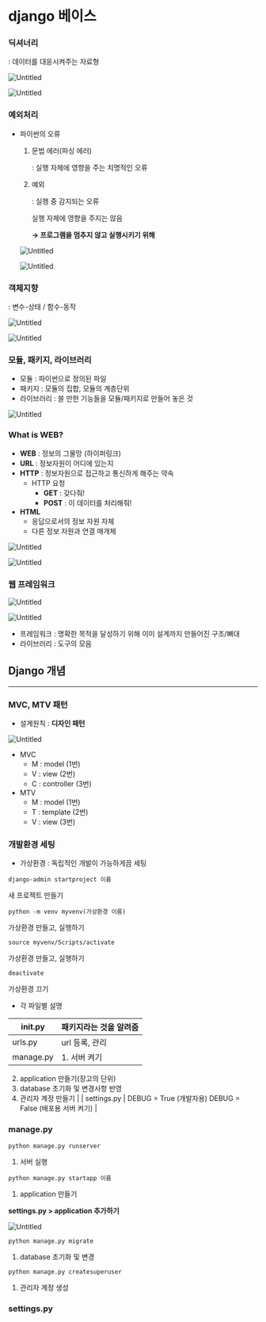 # django 베이스

### 딕셔너리

: 데이터를 대응시켜주는 자료형

![Untitled](django%20%E1%84%87%E1%85%A6%E1%84%8B%20fa8ac/Untitled.png)

![Untitled](django%20%E1%84%87%E1%85%A6%E1%84%8B%20fa8ac/Untitled%201.png)

### 예외처리

- 파이썬의 오류
    1. 문법 에러(파싱 에러)
        
        : 실행 자체에 영향을 주는 치명적인 오류
        
    2. 예외
        
        : 실행 중 감지되는 오류
        
          실행 자체에 영향을 주지는 않음
        
        **→ 프로그램을 멈추지 않고 실행시키기 위해**
        
    
    ![Untitled](django%20%E1%84%87%E1%85%A6%E1%84%8B%20fa8ac/Untitled%202.png)
    
    ![Untitled](django%20%E1%84%87%E1%85%A6%E1%84%8B%20fa8ac/Untitled%203.png)
    

### 객체지향

: 변수-상태 / 함수-동작

![Untitled](django%20%E1%84%87%E1%85%A6%E1%84%8B%20fa8ac/Untitled%204.png)

![Untitled](django%20%E1%84%87%E1%85%A6%E1%84%8B%20fa8ac/Untitled%205.png)

### 모듈, 패키지, 라이브러리

- 모듈 : 파이썬으로 정의된 파일
- 패키지 : 모듈의 집합, 모듈의 계층단위
- 라이브러리 : 쓸 만한 기능들을 모듈/패키지로 만들어 놓은 것

![Untitled](django%20%E1%84%87%E1%85%A6%E1%84%8B%20fa8ac/Untitled%206.png)

### What is WEB?

- **WEB** : 정보의 그물망 (하이퍼링크)
- **URL** : 정보자원이 어디에 있는지
- **HTTP** : 정보자원으로 접근하고 통신하게 해주는 약속
    - HTTP 요청
        - **GET** : 갖다줘!
        - **POST** : 이 데이터를 처리해줘!
- **HTML**
    - 응답으로서의 정보 자원 자체
    - 다른 정보 자원과 연결 매개체

![Untitled](django%20%E1%84%87%E1%85%A6%E1%84%8B%20fa8ac/Untitled%207.png)

![Untitled](django%20%E1%84%87%E1%85%A6%E1%84%8B%20fa8ac/Untitled%208.png)

### 웹 프레임워크

![Untitled](django%20%E1%84%87%E1%85%A6%E1%84%8B%20fa8ac/Untitled%209.png)

![Untitled](django%20%E1%84%87%E1%85%A6%E1%84%8B%20fa8ac/Untitled%2010.png)

- 프레임워크 : 명확한 목적을 달성하기 위해 이미 설계까지 만들어진 구조/뼈대
- 라이브러리 : 도구의 모음

## Django 개념

---

### MVC, MTV 패턴

- 설계원칙 : **디자인 패턴**

![Untitled](django%20%E1%84%87%E1%85%A6%E1%84%8B%20fa8ac/Untitled%2011.png)

- MVC
    - M : model (1번)
    - V : view (2번)
    - C : controller (3번)
- MTV
    - M : model (1번)
    - T : template (2번)
    - V : view (3번)

### 개발환경 세팅

- 가상환경 : 독립적인 개발이 가능하게끔 세팅

`django-admin startproject 이름`

새 프로젝트 만들기

`python -m venv myvenv(가상환경 이름)`

가상환경 만들고, 실행하기

`source myvenv/Scripts/activate`

가상환경 만들고, 실행하기

`deactivate`

가상환경 끄기

- 각 파일별 설명

| init.py | 패키지라는 것을 알려줌 |
| --- | --- |
| urls.py | url 등록, 관리 |
| manage.py | 1. 서버 켜기
2. application 만들기(장고의 단위)
3. database 초기화 및 변경사항 반영
4. 관리자 계정 만들기 |
| settings.py | DEBUG = True (개발자용) 
DEBUG = False (배포용 서버 켜기) |

### manage.py

`python manage.py runserver`

1. 서버 실행

`python manage.py startapp 이름`

1. application 만들기

**settings.py > application 추가하기**

![Untitled](django%20%E1%84%87%E1%85%A6%E1%84%8B%20fa8ac/Untitled%2012.png)

`python manage.py migrate`

1. database 초기화 및 변경

`python manage.py createsuperuser`

1. 관리자 계정 생성

### settings.py
